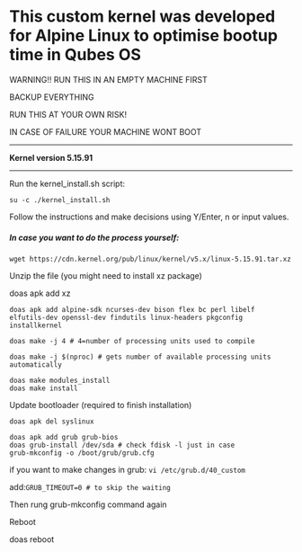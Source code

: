 # This custom kernel was developed for Alpine Linux to optimise bootup time in Qubes OS

WARNING!! RUN THIS IN AN EMPTY MACHINE FIRST

BACKUP EVERYTHING

RUN THIS AT YOUR OWN RISK!

IN CASE OF FAILURE YOUR MACHINE WONT BOOT

---

**Kernel version 5.15.91**

---

Run the kernel_install.sh script:

```To run the scrip use the following command:
su -c ./kernel_install.sh
```

Follow the instructions and make decisions using Y/Enter, n or input values.

##### In case you want to do the process yourself:

```Download the tar of that kernel version in https://www.kernel.org
wget https://cdn.kernel.org/pub/linux/kernel/v5.x/linux-5.15.91.tar.xz
```

Unzip the file (you might need to install xz package)

doas apk add xz

```Install dependencies
doas apk add alpine-sdk ncurses-dev bison flex bc perl libelf elfutils-dev openssl-dev findutils linux-headers pkgconfig installkernel
```

```Make the kernel use the following commands:
doas make -j 4 # 4=number of processing units used to compile
```

```Other option is:
doas make -j $(nproc) # gets number of available processing units automatically
```

```Install the kernel
doas make modules_install
doas make install
```

Update bootloader (required to finish installation)

```Remove default syslinux
doas apk del syslinux
```

```Install grub
doas apk add grub grub-bios
doas grub-install /dev/sda # check fdisk -l just in case
grub-mkconfig -o /boot/grub/grub.cfg
```

if you want to make changes in grub: `vi /etc/grub.d/40_custom`

add:`GRUB_TIMEOUT=0 # to skip the waiting`

Then rung grub-mkconfig command again

Reboot

doas reboot
